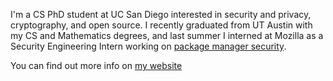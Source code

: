 I'm a CS PhD student at UC San Diego interested in security and privacy, cryptography, and open source. I recently graduated from UT Austin with my CS and Mathematics degrees, and last summer I interned at Mozilla as a Security Engineering Intern working on [package manager security](https://github.com/mozilla-services/dependency-observatory).

You can find out more info on [my website](https://alex-bellon.com)
